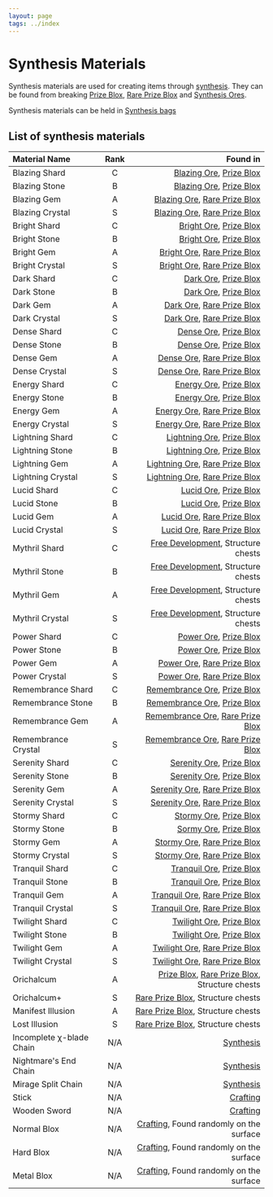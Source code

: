 ```yaml
---
layout: page
tags: ../index
---
```

# Synthesis Materials

Synthesis materials are used for creating items through [synthesis](../blocks/synthesistable.md). They can be found from breaking [Prize Blox](../blocks/prizeblox.md), [Rare Prize Blox](../blocks/rareprizeblox.md) and [Synthesis Ores](../blocks/synthesisores.md).

Synthesis materials can be held in [Synthesis bags](synthesisbags.md)

## List of synthesis materials

Material Name | Rank | Found in 
:- | :-: | -:
Blazing Shard | C | [Blazing Ore](../blocks/synthesisores.md), [Prize Blox](../blocks/prizeblox.md)
Blazing Stone | B | [Blazing Ore](../blocks/synthesisores.md), [Prize Blox](../blocks/prizeblox.md)
Blazing Gem | A | [Blazing Ore](../blocks/synthesisores.md), [Rare Prize Blox](../blocks/rareprizeblox.md)
Blazing Crystal | S | [Blazing Ore](../blocks/synthesisores.md), [Rare Prize Blox](../blocks/rareprizeblox.md)
Bright Shard | C | [Bright Ore](../blocks/synthesisores.md), [Prize Blox](../blocks/prizeblox.md)
Bright Stone | B | [Bright Ore](../blocks/synthesisores.md), [Prize Blox](../blocks/prizeblox.md)
Bright Gem | A | [Bright Ore](../blocks/synthesisores.md), [Rare Prize Blox](../blocks/rareprizeblox.md)
Bright Crystal | S | [Bright Ore](../blocks/synthesisores.md), [Rare Prize Blox](../blocks/rareprizeblox.md)
Dark Shard | C | [Dark Ore](../blocks/synthesisores.md), [Prize Blox](../blocks/prizeblox.md)
Dark Stone | B | [Dark Ore](../blocks/synthesisores.md), [Prize Blox](../blocks/prizeblox.md)
Dark Gem | A | [Dark Ore](../blocks/synthesisores.md), [Rare Prize Blox](../blocks/rareprizeblox.md)
Dark Crystal | S | [Dark Ore](../blocks/synthesisores.md), [Rare Prize Blox](../blocks/rareprizeblox.md)
Dense Shard | C | [Dense Ore](../blocks/synthesisores.md), [Prize Blox](../blocks/prizeblox.md)
Dense Stone | B | [Dense Ore](../blocks/synthesisores.md), [Prize Blox](../blocks/prizeblox.md)
Dense Gem | A | [Dense Ore](../blocks/synthesisores.md), [Rare Prize Blox](../blocks/rareprizeblox.md)
Dense Crystal | S | [Dense Ore](../blocks/synthesisores.md), [Rare Prize Blox](../blocks/rareprizeblox.md)
Energy Shard | C | [Energy Ore](../blocks/synthesisores.md), [Prize Blox](../blocks/prizeblox.md)
Energy Stone | B | [Energy Ore](../blocks/synthesisores.md), [Prize Blox](../blocks/prizeblox.md)
Energy Gem | A | [Energy Ore](../blocks/synthesisores.md), [Rare Prize Blox](../blocks/rareprizeblox.md)
Energy Crystal | S | [Energy Ore](../blocks/synthesisores.md), [Rare Prize Blox](../blocks/rareprizeblox.md)
Lightning Shard | C | [Lightning Ore](../blocks/synthesisores.md), [Prize Blox](../blocks/prizeblox.md)
Lightning Stone | B | [Lightning Ore](../blocks/synthesisores.md), [Prize Blox](../blocks/prizeblox.md)
Lightning Gem | A | [Lightning Ore](../blocks/synthesisores.md), [Rare Prize Blox](../blocks/rareprizeblox.md)
Lightning Crystal | S | [Lightning Ore](../blocks/synthesisores.md), [Rare Prize Blox](../blocks/rareprizeblox.md)
Lucid Shard | C | [Lucid Ore](../blocks/synthesisores.md), [Prize Blox](../blocks/prizeblox.md)
Lucid Stone | B | [Lucid Ore](../blocks/synthesisores.md), [Prize Blox](../blocks/prizeblox.md)
Lucid Gem | A | [Lucid Ore](../blocks/synthesisores.md), [Rare Prize Blox](../blocks/rareprizeblox.md)
Lucid Crystal | S | [Lucid Ore](../blocks/synthesisores.md), [Rare Prize Blox](../blocks/rareprizeblox.md)
Mythril Shard | C | [Free Development](../blocks/synthesistable.md), Structure chests
Mythril Stone | B | [Free Development](../blocks/synthesistable.md), Structure chests
Mythril Gem | A | [Free Development](../blocks/synthesistable.md), Structure chests
Mythril Crystal | S | [Free Development](../blocks/synthesistable.md), Structure chests
Power Shard | C | [Power Ore](../blocks/synthesisores.md), [Prize Blox](../blocks/prizeblox.md)
Power Stone | B | [Power Ore](../blocks/synthesisores.md), [Prize Blox](../blocks/prizeblox.md)
Power Gem | A | [Power Ore](../blocks/synthesisores.md), [Rare Prize Blox](../blocks/rareprizeblox.md)
Power Crystal | S | [Power Ore](../blocks/synthesisores.md), [Rare Prize Blox](../blocks/rareprizeblox.md)
Remembrance Shard | C | [Remembrance Ore](../blocks/synthesisores.md), [Prize Blox](../blocks/prizeblox.md)
Remembrance Stone | B | [Remembrance Ore](../blocks/synthesisores.md), [Prize Blox](../blocks/prizeblox.md)
Remembrance Gem | A | [Remembrance Ore](../blocks/synthesisores.md), [Rare Prize Blox](../blocks/rareprizeblox.md)
Remembrance Crystal | S | [Remembrance Ore](../blocks/synthesisores.md), [Rare Prize Blox](../blocks/rareprizeblox.md)
Serenity Shard | C | [Serenity Ore](../blocks/synthesisores.md), [Prize Blox](../blocks/prizeblox.md)
Serenity Stone | B | [Serenity Ore](../blocks/synthesisores.md), [Prize Blox](../blocks/prizeblox.md)
Serenity Gem | A | [Serenity Ore](../blocks/synthesisores.md), [Rare Prize Blox](../blocks/rareprizeblox.md)
Serenity Crystal | S | [Serenity Ore](../blocks/synthesisores.md), [Rare Prize Blox](../blocks/rareprizeblox.md)
Stormy Shard | C | [Stormy Ore](../blocks/synthesisores.md), [Prize Blox](../blocks/prizeblox.md)
Stormy Stone | B | [Sormy Ore](../blocks/synthesisores.md), [Prize Blox](../blocks/prizeblox.md)
Stormy Gem | A | [Stormy Ore](../blocks/synthesisores.md), [Rare Prize Blox](../blocks/rareprizeblox.md)
Stormy Crystal | S | [Stormy Ore](../blocks/synthesisores.md), [Rare Prize Blox](../blocks/rareprizeblox.md)
Tranquil Shard | C | [Tranquil Ore](../blocks/synthesisores.md), [Prize Blox](../blocks/prizeblox.md)
Tranquil Stone | B | [Tranquil Ore](../blocks/synthesisores.md), [Prize Blox](../blocks/prizeblox.md)
Tranquil Gem | A | [Tranquil Ore](../blocks/synthesisores.md), [Rare Prize Blox](../blocks/rareprizeblox.md)
Tranquil Crystal | S | [Tranquil Ore](../blocks/synthesisores.md), [Rare Prize Blox](../blocks/rareprizeblox.md)
Twilight Shard | C | [Twilight Ore](../blocks/synthesisores.md), [Prize Blox](../blocks/prizeblox.md)
Twilight Stone | B | [Twilight Ore](../blocks/synthesisores.md), [Prize Blox](../blocks/prizeblox.md)
Twilight Gem | A | [Twilight Ore](../blocks/synthesisores.md), [Rare Prize Blox](../blocks/rareprizeblox.md)
Twilight Crystal | S | [Twilight Ore](../blocks/synthesisores.md), [Rare Prize Blox](../blocks/rareprizeblox.md)
Orichalcum | A | [Prize Blox](../blocks/prizeblox.md), [Rare Prize Blox](../blocks/rareprizeblox.md), Structure chests
Orichalcum+ | S | [Rare Prize Blox](../blocks/rareprizeblox.md), Structure chests
Manifest Illusion | A | [Rare Prize Blox](../blocks/rareprizeblox.md), Structure chests
Lost Illusion | S | [Rare Prize Blox](../blocks/rareprizeblox.md), Structure chests
Incomplete χ-blade Chain | N/A | [Synthesis](../blocks/synthesistable.md)
Nightmare's End Chain | N/A | [Synthesis](../blocks/synthesistable.md)
Mirage Split Chain | N/A | [Synthesis](../blocks/synthesistable.md)
Stick | N/A | [Crafting](http://minecraft.gamepedia.com/Stick)
Wooden Sword | N/A | [Crafting](http://minecraft.gamepedia.com/Sword)
Normal Blox | N/A | [Crafting](../blocks/normalblox.md), Found randomly on the surface
Hard Blox | N/A | [Crafting](../blocks/hardblox.md), Found randomly on the surface
Metal Blox | N/A | [Crafting](../blocks/metalblox.md), Found randomly on the surface